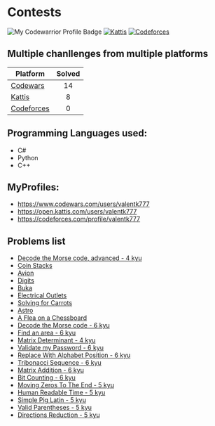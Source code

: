 # Contests

![My Codewarrior Profile Badge](https://www.codewars.com/users/valentk777/badges/micro)
[![Kattis](https://img.shields.io/badge/Kattis-23.9-COLOR.svg)](https://open.kattis.com/users/valentk777)
[![Codeforces](https://img.shields.io/badge/Codeforces-934-COLOR.svg)](https://codeforces.com/profile/valentk777)

## Multiple chanllenges from multiple platforms

| Platform                                                                      | Solved | 
|-------------------------------------------------------------------------------|:------:|
| [Codewars](https://github.com/valentk777/Contests/tree/master/Codewars)       |   14   |
| [Kattis](https://github.com/valentk777/Contests/tree/master/Kattis)           |   8    | 
| [Codeforces](https://github.com/valentk777/Contests/tree/master/Codeforces)   |   0    | 


## Programming Languages used:
* C#
* Python
* C++

## MyProfiles:
* https://www.codewars.com/users/valentk777
* https://open.kattis.com/users/valentk777
* https://codeforces.com/profile/valentk777

## Problems list

* [Decode the Morse code, advanced - 4 kyu](https://www.codewars.com/kata/54b72c16cd7f5154e9000457)
* [Coin Stacks](https://ncpc20.kattis.com/problems/coinstacks)
* [Avion](https://open.kattis.com/problems/avion)
* [Digits](https://open.kattis.com/problems/digits)
* [Buka](https://open.kattis.com/problems/buka)
* [Electrical Outlets](https://open.kattis.com/problems/electricaloutlets)
* [Solving for Carrots](https://open.kattis.com/problems/carrots)
* [Astro](https://open.kattis.com/problems/astro)
* [A Flea on a Chessboard](https://open.kattis.com/problems/fleaonachessboard)
* [Decode the Morse code - 6 kyu](https://www.codewars.com/kata/54b724efac3d5402db00065e)
* [Find an area - 6 kyu](https://www.codewars.com/kata/59b166f0a35510270800018d)
* [Matrix Determinant - 4 kyu](https://www.codewars.com/kata/52a382ee44408cea2500074c)
* [Validate my Password - 6 kyu](https://www.codewars.com/kata/59c01248bf10a47bd1000046)
* [Replace With Alphabet Position - 6 kyu](https://www.codewars.com/kata/546f922b54af40e1e90001da)
* [Tribonacci Sequence - 6 kyu](https://www.codewars.com/kata/556deca17c58da83c00002db)
* [Matrix Addition - 6 kyu](https://www.codewars.com/kata/526233aefd4764272800036f)
* [Bit Counting - 6 kyu](https://www.codewars.com/kata/526571aae218b8ee490006f4)
* [Moving Zeros To The End - 5 kyu](https://www.codewars.com/kata/52597aa56021e91c93000cb0)
* [Human Readable Time - 5 kyu](https://www.codewars.com/kata/52685f7382004e774f0001f7)
* [Simple Pig Latin - 5 kyu](https://www.codewars.com/kata/520b9d2ad5c005041100000f)
* [Valid Parentheses - 5 kyu](https://www.codewars.com/kata/52774a314c2333f0a7000688)
* [Directions Reduction - 5 kyu](https://www.codewars.com/kata/550f22f4d758534c1100025a)




